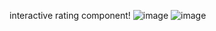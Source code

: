 interactive rating component!
![image](https://user-images.githubusercontent.com/120687641/231168158-ea3b69e2-2522-4508-9387-5bcb2377941a.png)
![image](https://user-images.githubusercontent.com/120687641/231167940-c027b2fc-5606-48cd-9c10-675d0a638245.png)
